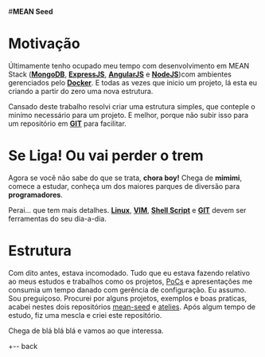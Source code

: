 #**MEAN Seed**

**Motivação**
=============

Últimamente tenho ocupado meu tempo com desenvolvimento em MEAN Stack ([**MongoDB**](https://www.mongodb.org), [**ExpressJS**](http://expressjs.com), [**AngularJS**](https://angularjs.org) e [**NodeJS**](https://nodejs.org/))com ambientes gerenciados pelo [**Docker**](https://www.docker.com). E todas as vezes que inicio um projeto, lá esta eu criando a partir do zero uma nova estrutura.

Cansado deste trabalho resolvi criar uma estrutura simples, que conteple o minímo necessário para um projeto. E melhor, porque não subir isso para um repositório em [**GIT**](http://git-scm.com) para facilitar.


Se Liga! Ou vai perder o **trem**
=================================

Agora se você não sabe do que se trata, **chora boy!** Chega de **mimimi**, comece a estudar, conheça um dos maiores parques de diversão para **programadores**.

Perai... que tem mais detalhes. [**Linux**](http://pt.wikipedia.org/wiki/Linux), [**VIM**](http://www.vim.org), [**Shell Script**](http://pt.wikipedia.org/wiki/Shell_script) e  [**GIT**](http://git-scm.com) devem ser ferramentas do seu dia-a-dia.

**Estrutura**
=============
Com dito antes, estava incomodado. Tudo que eu estava fazendo relativo ao meus estudos e trabalhos como os projetos, [PoCs](http://pt.wikipedia.org/wiki/Prova_de_conceito) e apresentações me consumia um tempo danado com gerência de configuração. Eu assumo. Sou preguiçoso. Procurei por alguns projetos, exemplos e boas praticas, acabei nestes dois repositórios [mean-seed](https://github.com/suissa/mean-seed)  e [atelies](https://github.com/giggio/atelies). Após algum tempo de estudo, fiz uma mescla e criei este repositório.

Chega de blá blá blá  e vamos ao que interessa.

+-- back

	


